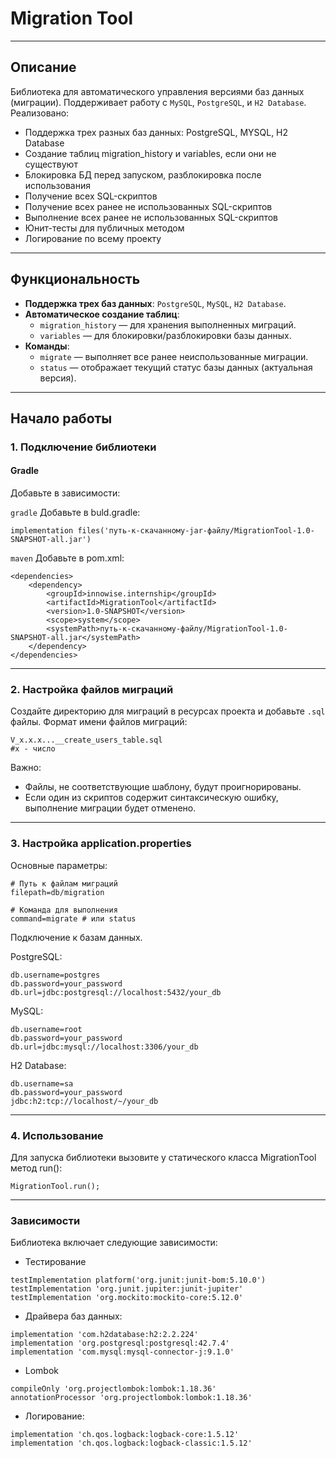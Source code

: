 # **Migration Tool**

---

## **Описание**
Библиотека для автоматического управления версиями баз данных (миграции). Поддерживает работу с `MySQL`, `PostgreSQL`, и `H2 Database`.  
Реализовано:
- Поддержка трех разных баз данных: PostgreSQL, MYSQL, H2 Database
- Создание таблиц migration_history и variables, если они не существуют
- Блокировка БД перед запуском, разблокировка после использования
- Получение всех SQL-скриптов
- Получение всех ранее не использованных SQL-скриптов
- Выполнение всех ранее не использованных SQL-скриптов
- Юнит-тесты для публичных методом
- Логирование по всему проекту

---

## **Функциональность**
- **Поддержка трех баз данных**: `PostgreSQL`, `MySQL`, `H2 Database`.  
- **Автоматическое создание таблиц**:
  - `migration_history` — для хранения выполненных миграций.
  - `variables` — для блокировки/разблокировки базы данных.
- **Команды**:
  - `migrate` — выполняет все ранее неиспользованные миграции.
  - `status` — отображает текущий статус базы данных (актуальная версия).
  
---

## **Начало работы**

### **1. Подключение библиотеки**
#### **Gradle**
Добавьте в зависимости:

`gradle` Добавьте в buld.gradle:

```
implementation files('путь-к-скачанному-jar-файлу/MigrationTool-1.0-SNAPSHOT-all.jar')
```

`maven` Добавьте в pom.xml:
```
<dependencies>
    <dependency>
        <groupId>innowise.internship</groupId>
        <artifactId>MigrationTool</artifactId>
        <version>1.0-SNAPSHOT</version>
        <scope>system</scope>
        <systemPath>путь-к-скачанному-файлу/MigrationTool-1.0-SNAPSHOT-all.jar</systemPath>
    </dependency>
</dependencies>
```
---
### **2. Настройка файлов миграций**

Создайте директорию для миграций в ресурсах проекта и добавьте `.sql` файлы.
Формат имени файлов миграций:
```
V_x.x.x...__create_users_table.sql
#x - число
```
Важно:
- Файлы, не соответствующие шаблону, будут проигнорированы.
- Если один из скриптов содержит синтаксическую ошибку, выполнение миграции будет отменено.
---
### **3. Настройка application.properties**

Основные параметры:

```
# Путь к файлам миграций
filepath=db/migration

# Команда для выполнения
command=migrate # или status
```

Подключение к базам данных.

PostgreSQL:
```
db.username=postgres
db.password=your_password
db.url=jdbc:postgresql://localhost:5432/your_db
```

MySQL:
```
db.username=root
db.password=your_password
db.url=jdbc:mysql://localhost:3306/your_db
```
H2 Database:
```
db.username=sa
db.password=your_password
jdbc:h2:tcp://localhost/~/your_db
```
---

### **4. Использование**
Для запуска библиотеки вызовите у статического класса MigrationTool метод run():
```
MigrationTool.run();
```
---

### **Зависимости**

Библиотека включает следующие зависимости:
- Тестирование 
```
testImplementation platform('org.junit:junit-bom:5.10.0')
testImplementation 'org.junit.jupiter:junit-jupiter'
testImplementation 'org.mockito:mockito-core:5.12.0'
```
- Драйвера баз данных:
```
implementation 'com.h2database:h2:2.2.224'
implementation 'org.postgresql:postgresql:42.7.4'
implementation 'com.mysql:mysql-connector-j:9.1.0'
```
- Lombok
```
compileOnly 'org.projectlombok:lombok:1.18.36'
annotationProcessor 'org.projectlombok:lombok:1.18.36'
```
- Логирование:
```
implementation 'ch.qos.logback:logback-core:1.5.12'
implementation 'ch.qos.logback:logback-classic:1.5.12'

```

